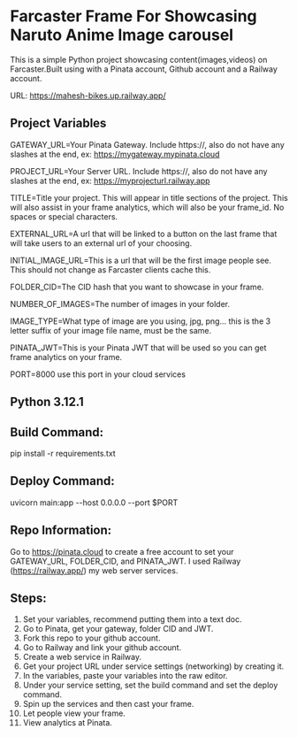 # Farcaster Frame For Showcasing Naruto Anime Image carousel

This is a simple Python project showcasing content(images,videos) on Farcaster.Built using with a Pinata account, Github account and a Railway account.

URL: https://mahesh-bikes.up.railway.app/

## Project Variables
GATEWAY_URL=Your Pinata Gateway. Include https://, also do not have any slashes at the end, ex: https://mygateway.mypinata.cloud

PROJECT_URL=Your Server URL. Include https://, also do not have any slashes at the end, ex: https://myprojecturl.railway.app

TITLE=Title your project. This will appear in title sections of the project. This will also assist in your frame analytics, which will also be your frame_id. No spaces or special characters.

EXTERNAL_URL=A url that will be linked to a button on the last frame that will take users to an external url of your choosing.

INITIAL_IMAGE_URL=This is a url that will be the first image people see. This should not change as Farcaster clients cache this.

FOLDER_CID=The CID hash that you want to showcase in your frame.

NUMBER_OF_IMAGES=The number of images in your folder.

IMAGE_TYPE=What type of image are you using, jpg, png... this is the 3 letter suffix of your image file name, must be the same.

PINATA_JWT=This is your Pinata JWT that will be used so you can get frame analytics on your frame.

PORT=8000 use this port in your cloud services

## Python 3.12.1

## Build Command:
pip install -r requirements.txt

## Deploy Command:
uvicorn main:app --host 0.0.0.0 --port $PORT

## Repo Information:
Go to https://pinata.cloud to create a free account to set your GATEWAY_URL, FOLDER_CID, and PINATA_JWT.
I used Railway (https://railway.app/) my web server services.

## Steps:
1. Set your variables, recommend putting them into a text doc.
2. Go to Pinata, get your gateway, folder CID and JWT.
3. Fork this repo to your github account.
4. Go to Railway and link your github account.
5. Create a web service in Railway.
6. Get your project URL under service settings (networking) by creating it.
7. In the variables, paste your variables into the raw editor.
8. Under your service setting, set the build command and set the deploy command.
9. Spin up the services and then cast your frame.
10. Let people view your frame.
11. View analytics at Pinata.
